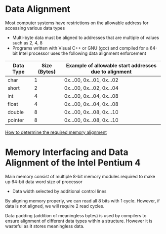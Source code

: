 # Data Alignment

Most computer systems have restrictions on the allowable address for accessing various data types
- Multi-byte data must be aligned to addresses that are multiple of values such as 2, 4, 8
- Programs written with Visual C++ or GNU (gcc) and compiled for a 64-bit Intel processor uses the following data alignment enforcement

| Data Type | Size (Bytes) | Example of allowable start addresses due to alignment |
| --------- | ------------ | ----------------------------------------------------- |
| char      | 1            | 0x...00, 0x...01, 0x...02                             |
| short     | 2            | 0x...00, 0x...02, 0x...04                             |
| int       | 4            | 0x...00, 0x...04, 0x...08                             |
| float     | 4            | 0x...00, 0x...04, 0x...08                             |
| double    | 8            | 0x...00, 0x...08, 0x...10                             |
| pointer   | 8            | 0x...00, 0x...08, 0x...10                             |

[How to determine the required memory alignment](http://www.mathcs.emory.edu/~cheung/Courses/255/Syllabus/7-M68000/align.html)

# Memory Interfacing and Data Alignment of the Intel Pentium 4
Main memory consist of multiple 8-bit memory modules required to make up 64-bit data word size of processor
- Data width selected by additional control lines

By aligning memory properly, we can read all 8 bits with 1 cycle. However, if data is not aligned, we will require 2 read cycles.

Data padding (addition of meaningless bytes) is used by compilers to ensure alignment of different data types within a structure. However it is wasteful as it stores meaningless data.